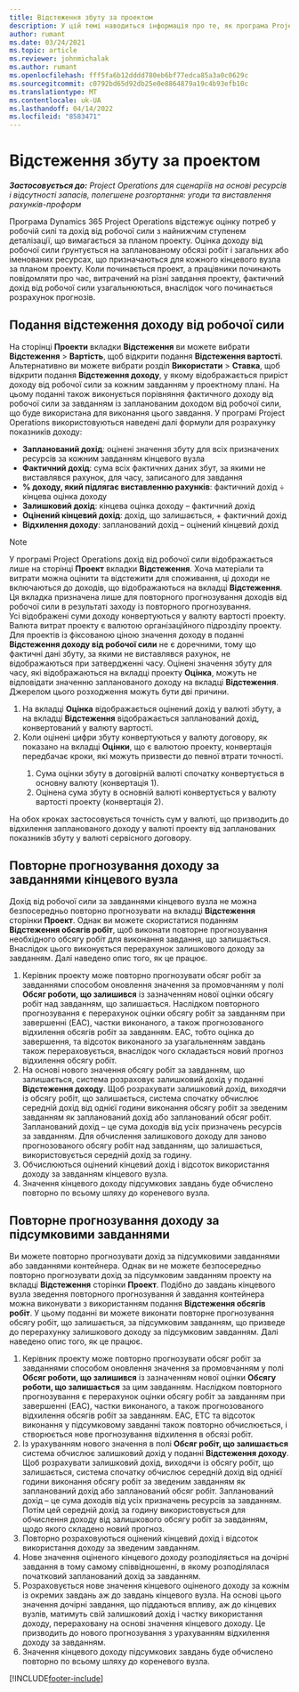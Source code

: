 ```yaml
---
title: Відстеження збуту за проектом
description: У цій темі наводиться інформація про те, як програма Project Operations відстежує прогрес проекту відносно доходу від робочої сили за проектом.
author: rumant
ms.date: 03/24/2021
ms.topic: article
ms.reviewer: johnmichalak
ms.author: rumant
ms.openlocfilehash: fff5fa6b12dddd780eb6bf77edca85a3a0c0629c
ms.sourcegitcommit: c0792bd65d92db25e0e8864879a19c4b93efb10c
ms.translationtype: MT
ms.contentlocale: uk-UA
ms.lasthandoff: 04/14/2022
ms.locfileid: "8583471"
---
```

# <a name="project-sales-tracking"></a>Відстеження збуту за проектом

_**Застосовується до:** Project Operations для сценаріїв на основі ресурсів і відсутності запасів, полегшене розгортання: угоди та виставлення рахунків-проформ_

Програма Dynamics 365 Project Operations відстежує оцінку потреб у робочій силі та дохід від робочої сили з найнижчим ступенем деталізації, що вимагається за планом проекту. Оцінка доходу від робочої сили ґрунтується на запланованому обсязі робіт і загальних або іменованих ресурсах, що призначаються для кожного кінцевого вузла за планом проекту. Коли починається проект, а працівники починають повідомляти про час, витрачений на різні завдання проекту, фактичний дохід від робочої сили узагальнюються, внаслідок чого починається розрахунок прогнозів.

## <a name="labor-revenue-tracking-view"></a>Подання відстеження доходу від робочої сили

На сторінці **Проекти** вкладки **Відстеження** ви можете вибрати **Відстеження** > **Вартість**, щоб відкрити подання **Відстеження вартості**. Альтернативно ви можете вибрати розділ **Використати** > **Ставка**, щоб відкрити подання **Відстеження доходу**, у якому відображається приріст доходу від робочої сили за кожним завданням у проектному плані. На цьому поданні також виконується порівняння фактичного доходу від робочої сили за завданням із запланованим доходом від робочої сили, що буде використана для виконання цього завдання. У програмі Project Operations використовуються наведені далі формули для розрахунку показників доходу:

- **Запланований дохід**: оцінені значення збуту для всіх призначених ресурсів за кожним завданням кінцевого вузла
- **Фактичний дохід**: сума всіх фактичних даних збут, за якими не виставлявся рахунок, для часу, записаного для завдання
- **% доходу, який підлягає виставленню рахунків**: фактичний дохід ÷ кінцева оцінка доходу
- **Залишковий дохід**: кінцева оцінка доходу – фактичний дохід
- **Оцінений кінцевий дохід**: дохід, що залишається, + фактичний дохід
- **Відхилення доходу**: запланований дохід – оцінений кінцевий дохід


> [!NOTE]
> У програмі Project Operations дохід від робочої сили відображається лише на сторінці **Проект** вкладки **Відстеження**. Хоча матеріали та витрати можна оцінити та відстежити для споживання, ці доходи не включаються до доходів, що відображаються на вкладці **Відстеження**. Ця вкладка призначена лише для повторного прогнозування доходів від робочої сили в результаті заходу із повторного прогнозування.  
> Усі відображені суми доходу конвертуються у валюту вартості проекту. Валюта витрат проекту є валютою організаційного підрозділу проекту. Для проектів із фіксованою ціною значення доходу в поданні **Відстеження доходу від робочої сили** не є доречними, тому що фактичні дані збуту, за якими не виставлявся рахунок, не відображаються при затвердженні часу.
> Оцінені значення збуту для часу, які відображаються на вкладці проекту **Оцінка**, можуть не відповідати значенню запланованого доходу на вкладці **Відстеження**. Джерелом цього розходження можуть бути дві причини.
><ol>
   ><li> На вкладці <b>Оцінка</b> відображається оцінений дохід у валюті збуту, а на вкладці <b>Відстеження</b> відображається запланований дохід, конвертований у валюту вартості. </li>
   ><li> Коли оцінені цифри збуту конвертуються у валюту договору, як показано на вкладці <b>Оцінки</b>, що є валютою проекту, конвертація передбачає кроки, які можуть призвести до певної втрати точності. </li>
><ol>
><li> Сума оцінки збуту в договірній валюті спочатку конвертується в основну валюту (конвертація 1).</li>
><li> Оцінена сума збуту в основній валюті конвертується у валюту вартості проекту (конвертація 2). </li>
></ol>
></ol>
> На обох кроках застосовується точність сум у валюті, що призводить до відхилення запланованого доходу у валюті проекту від запланованих показників збуту у валюті сервісного договору.
   

## <a name="reprojecting-revenues-on-leaf-node-tasks"></a>Повторне прогнозування доходу за завданнями кінцевого вузла

Дохід від робочої сили за завданнями кінцевого вузла не можна безпосередньо повторно прогнозувати на вкладці **Відстеження** сторінки **Проект**. Однак ви можете скористатися поданням **Відстеження обсягів робіт**, щоб виконати повторне прогнозування необхідного обсягу робіт для виконання завдання, що залишається. Внаслідок цього виконується перерахунок залишкового доходу за завданням. Далі наведено опис того, як це працює.

1. Керівник проекту може повторно прогнозувати обсяг робіт за завданнями способом оновлення значення за промовчанням у полі **Обсяг роботи, що залишився** із зазначенням нової оцінки обсягу робіт над завданням, що залишається. Наслідком повторного прогнозування є перерахунок оцінки обсягу робіт за завданням при завершенні (EAC), частки виконаного, а також прогнозованого відхилення обсягів робіт за завданням. EAC, тобто оцінка до завершення, та відсоток виконаного за узагальненням завдань також перераховується, внаслідок чого складається новий прогноз відхилення обсягу робіт.
2. На основі нового значення обсягу робіт за завданням, що залишається, система розраховує залишковий дохід у поданні **Відстеження доходу**. Щоб розрахувати залишковий дохід, виходячи із обсягу робіт, що залишається, система спочатку обчислює середній дохід від однієї години виконання обсягу робіт за зведеним завданням як запланований дохід або запланований обсяг робіт. Запланований дохід – це сума доходів від усіх призначень ресурсів за завданням. Для обчислення залишкового доходу для заново прогнозованого обсягу робіт над завданням, що залишається, використовується середній дохід за годину.
3. Обчислюються оцінений кінцевий дохід і відсоток використання доходу за завданням кінцевого вузла.
4. Значення кінцевого доходу підсумкових завдань буде обчислено повторно по всьому шляху до кореневого вузла.

## <a name="reprojecting-revenues-on-summary-tasks"></a>Повторне прогнозування доходу за підсумковими завданнями

Ви можете повторно прогнозувати дохід за підсумковими завданнями або завданнями контейнера. Однак ви не можете безпосередньо повторно прогнозувати дохід за підсумковим завданням проекту на вкладці **Відстеження** сторінки **Проект**. Подібно до завдань кінцевого вузла зведення повторного прогнозування й завдання контейнера можна виконувати з використанням подання **Відстеження обсягів робіт**. У цьому поданні ви можете виконати повторне прогнозування обсягу робіт, що залишається, за підсумковим завданням, що призведе до перерахунку залишкового доходу за підсумковим завданням. Далі наведено опис того, як це працює.

1. Керівник проекту може повторно прогнозувати обсяг робіт за завданнями способом оновлення значення за промовчанням у полі **Обсяг роботи, що залишився** із зазначенням нової оцінки **Обсягу роботи, що залишається** за цим завданням. Наслідком повторного прогнозування є перерахунок оцінки обсягу робіт за завданням при завершенні (EAC), частки виконаного, а також прогнозованого відхилення обсягів робіт за завданням. EAC, ETC та відсоток виконання у підсумковому завданні також повторно обчислюється, і створюється нове прогнозування відхилення в обсязі робіт.
2. Із урахуванням нового значення в полі **Обсяг робіт, що залишається** система обчислює залишковий дохід у поданні **Відстеження доходу**. Щоб розрахувати залишковий дохід, виходячи із обсягу робіт, що залишається, система спочатку обчислює середній дохід від однієї години виконання обсягу робіт за зведеним завданням як запланований дохід або запланований обсяг робіт. Запланований дохід – це сума доходів від усіх призначень ресурсів за завданням. Потім цей середній дохід за годину використовується для обчислення доходу від залишкового обсягу робіт за завданням, щодо якого складено новий прогноз.
3. Повторно розраховуються оцінений кінцевий дохід і відсоток використання доходу за зведеним завданням.
4. Нове значення оціненого кінцевого доходу розподіляється на дочірні завдання в тому самому співвідношенні, в якому розподілялася початковий запланований дохід за завданням.
5. Розраховується нове значення кінцевого оціненого доходу за кожнім із окремих завдань аж до завдань кінцевого вузла. На основі цього значення дочірні завдання, що піддаються впливу, аж до кінцевих вузлів, матимуть свій залишковий дохід і частку використання доходу, перераховану на основі значення кінцевого доходу. Це призводить до нового прогнозування з урахуванням відхилення доходу за завданням. 
6. Значення кінцевого доходу підсумкових завдань буде обчислено повторно по всьому шляху до кореневого вузла.


[!INCLUDE[footer-include](../includes/footer-banner.md)]

